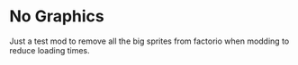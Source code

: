 # No Graphics

Just a test mod to remove all the big sprites from factorio when modding to reduce loading times.